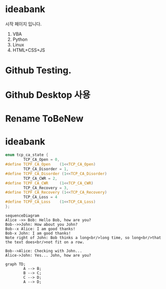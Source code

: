 # ideabank
시작 페이지 입니다.
1. VBA
2. Python
3. Linux
4. HTML+CSS+JS

# Github Testing.
# Github Desktop 사용
# Rename ToBeNew
# ideabank

```c
enum tcp_ca_state {
        TCP_CA_Open = 0,
#define TCPF_CA_Open    (1<<TCP_CA_Open)
        TCP_CA_Disorder = 1,
#define TCPF_CA_Disorder (1<<TCP_CA_Disorder)
        TCP_CA_CWR = 2,
#define TCPF_CA_CWR     (1<<TCP_CA_CWR)
        TCP_CA_Recovery = 3,
#define TCPF_CA_Recovery (1<<TCP_CA_Recovery)
        TCP_CA_Loss = 4
#define TCPF_CA_Loss    (1<<TCP_CA_Loss)
};
```

```mermaid
sequenceDiagram
Alice ->> Bob: Hello Bob, how are you?
Bob-->>John: How about you John?
Bob--x Alice: I am good thanks!
Bob-x John: I am good thanks!
Note right of John: Bob thinks a long<br/>long time, so long<br/>that the text does<br/>not fit on a row.

Bob-->Alice: Checking with John...
Alice->John: Yes... John, how are you?
```

```mermaid
graph TD;
        A --> B;
        B --> C;
        C --> D;
        A --> D;
```

